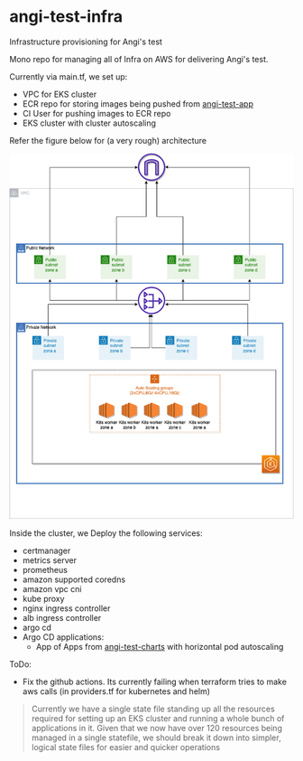 # angi-test-infra
Infrastructure provisioning for Angi's test

Mono repo for managing all of Infra on AWS for delivering Angi's test.

Currently via main.tf, we set up:
- VPC for EKS cluster
- ECR repo for storing images being pushed from [angi-test-app](https://github.com/Mohitsharma44/angi-test-app)
- CI User for pushing images to ECR repo
- EKS cluster with cluster autoscaling

Refer the figure below for (a very rough) architecture

![alt text](./angiTestInfra.drawio.png)

Inside the cluster, we Deploy the following services:
  - certmanager
  - metrics server
  - prometheus
  - amazon supported coredns
  - amazon vpc cni
  - kube proxy
  - nginx ingress controller
  - alb ingress controller
  - argo cd
- Argo CD applications:
  - App of Apps from [angi-test-charts](https://github.com/Mohitsharma44/angi-test-charts) with horizontal pod autoscaling

ToDo: 
- Fix the github actions. Its currently failing when terraform tries to make aws calls (in providers.tf for kubernetes and helm)

> Currently we have a single state file standing up all the resources required for setting up an EKS cluster and running a whole bunch of applications in it.
> Given that we now have over 120 resources being managed in a single statefile, we should break it down into simpler, logical state files for easier and quicker operations
